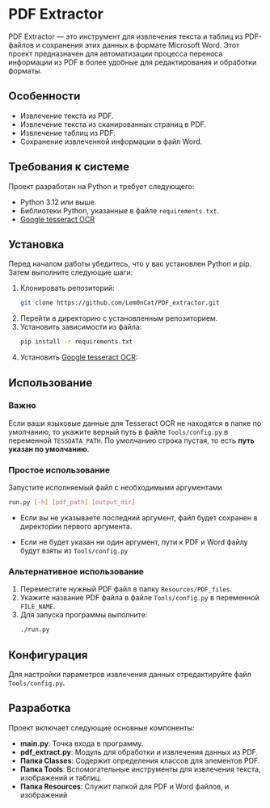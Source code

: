 # PDF Extractor

PDF Extractor — это инструмент для извлечения текста и таблиц из PDF-файлов и сохранения этих данных в формате Microsoft Word. Этот проект предназначен для автоматизации процесса переноса информации из PDF в более удобные для редактирования и обработки форматы.

## Особенности

- Извлечение текста из PDF.
- Извлечение текста из сканированных страниц в PDF.
- Извлечение таблиц из PDF.
- Сохранение извлеченной информации в файл Word.

## Требования к системе

Проект разработан на Python и требует следующего:
- Python 3.12 или выше.
- Библиотеки Python, указанные в файле `requirements.txt`.
- [Google tesseract OCR](https://github.com/tesseract-ocr/tesseract)

## Установка

Перед началом работы убедитесь, что у вас установлен Python и pip. Затем выполните следующие шаги:

1. Клонировать репозиторий:
   ```bash
   git clone https://github.com/Lem0nCat/PDF_extractor.git
   ```
2. Перейти в директорию с установленным репозиторием.
3. Установить зависимости из файла:
   ```bash
   pip install -r requirements.txt
   ```
4. Установить [Google tesseract OCR](https://github.com/tesseract-ocr/tesseract):

## Использование

### Важно

Если ваши языковые данные для Tesseract OCR не находятся в папке по умолчанию, то укажите верный путь в файле `Tools/config.py` в переменной `TESSDATA_PATH`. По умолчанию строка пустая, то есть **путь указан по умолчанию**.

### Простое использование

Запустите исполняемый файл с необходимыми аргументами

```bash
run.py [-h] [pdf_path] [output_dir]
```

- Если вы не указываете последний аргумент, файл будет сохранен в директории первого аргумента.

- Если не будет указан ни один аргумент, пути к PDF и Word файлу будут взяты из `Tools/config.py`

### Альтернативное использование

1. Переместите нужный PDF файл в папку `Resources/PDF_files`.
2. Укажите название PDF файла в файле `Tools/config.py` в переменной `FILE_NAME`.
3. Для запуска программы выполните:
   ```bash
   ./run.py
   ```

## Конфигурация

Для настройки параметров извлечения данных отредактируйте файл `Tools/config.py`.

## Разработка

Проект включает следующие основные компоненты:

- **main.py**: Точка входа в программу.
- **pdf_extract.py**: Модуль для обработки и извлечения данных из PDF.
- **Папка Classes**: Содержит определения классов для элементов PDF.
- **Папка Tools**: Вспомогательные инструменты для извлечения текста, изображений и таблиц.
- **Папка Resources**: Служит папкой для PDF и Word файлов, и изображений
